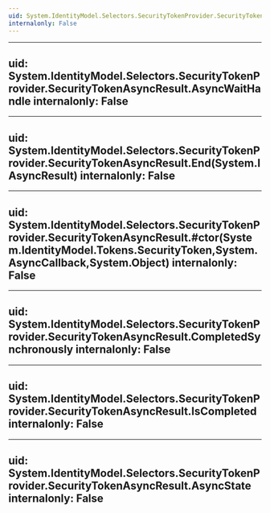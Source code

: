 ```yaml
---
uid: System.IdentityModel.Selectors.SecurityTokenProvider.SecurityTokenAsyncResult
internalonly: False
---
```


---
uid: System.IdentityModel.Selectors.SecurityTokenProvider.SecurityTokenAsyncResult.AsyncWaitHandle
internalonly: False
---

---
uid: System.IdentityModel.Selectors.SecurityTokenProvider.SecurityTokenAsyncResult.End(System.IAsyncResult)
internalonly: False
---

---
uid: System.IdentityModel.Selectors.SecurityTokenProvider.SecurityTokenAsyncResult.#ctor(System.IdentityModel.Tokens.SecurityToken,System.AsyncCallback,System.Object)
internalonly: False
---

---
uid: System.IdentityModel.Selectors.SecurityTokenProvider.SecurityTokenAsyncResult.CompletedSynchronously
internalonly: False
---

---
uid: System.IdentityModel.Selectors.SecurityTokenProvider.SecurityTokenAsyncResult.IsCompleted
internalonly: False
---

---
uid: System.IdentityModel.Selectors.SecurityTokenProvider.SecurityTokenAsyncResult.AsyncState
internalonly: False
---
